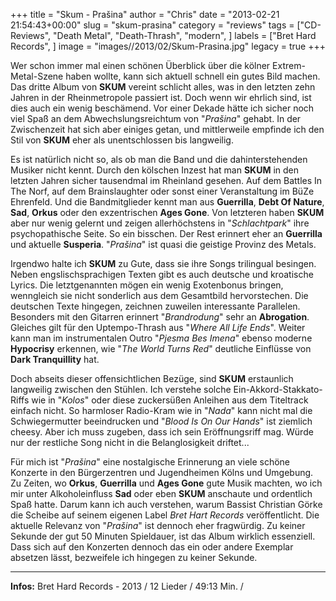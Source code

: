 +++
title = "Skum - Prašina"
author = "Chris"
date = "2013-02-21 21:54:43+00:00"
slug = "skum-prasina"
category = "reviews"
tags = ["CD-Reviews", "Death Metal", "Death-Thrash", "modern", ]
labels = ["Bret Hard Records", ]
image = "images//2013/02/Skum-Prasina.jpg"
legacy = true
+++

Wer schon immer mal einen schönen Überblick über die kölner Extrem-Metal-Szene haben wollte, kann sich aktuell schnell ein gutes Bild machen. Das dritte Album von **SKUM** vereint schlicht alles, was in den letzten zehn Jahren in der Rheinmetropole passiert ist. Doch wenn wir ehrlich sind, ist dies auch ein wenig beschämend. Vor einer Dekade hätte ich sicher noch viel Spaß an dem Abwechslungsreichtum von "_Prašina_" gehabt. In der Zwischenzeit hat sich aber einiges getan, und mittlerweile empfinde ich den Stil von **SKUM** eher als unentschlossen bis langweilig.

Es ist natürlich nicht so, als ob man die Band und die dahinterstehenden Musiker nicht kennt. Durch den kölschen Inzest hat man **SKUM** in den letzten Jahren sicher tausendmal im Rheinland gesehen. Auf dem Battles In The Norf, auf dem Brainslaughter oder sonst einer Veranstaltung im BüZe Ehrenfeld. Und die Bandmitglieder kennt man aus **Guerrilla**, **Debt Of Nature**, **Sad**, **Orkus** oder den exzentrischen **Ages Gone**. Von letzteren haben **SKUM** aber nur wenig gelernt und zeigen allerhöchstens in "_Schlachtpark_" ihre psychopathische Seite. So ein bisschen. Der Rest erinnert eher an **Guerrilla** und aktuelle **Susperia**. "_Prašina_" ist quasi die geistige Provinz des Metals.

Irgendwo halte ich **SKUM** zu Gute, dass sie ihre Songs trilingual besingen. Neben engslischsprachigen Texten gibt es auch deutsche und kroatische Lyrics. Die letztgenannten mögen ein wenig Exotenbonus bringen, wenngleich sie nicht sonderlich aus dem Gesamtbild hervorstechen. Die deutschen Texte hingegen, zeichnen zuweilen interessante Parallelen. Besonders mit den Gitarren erinnert "_Brandrodung_" sehr an **Abrogation**. Gleiches gilt für den Uptempo-Thrash aus "_Where All Life Ends_".
Weiter kann man im instrumentalen Outro "_Pjesma Bes Imena_" ebenso moderne **Hypocrisy** erkennen, wie "_The World Turns Red_" deutliche Einflüsse von **Dark Tranquillity** hat.

Doch abseits dieser offensichtlichen Bezüge, sind **SKUM** erstaunlich langweilig zwischen den Stühlen. Ich verstehe solche Ein-Akkord-Stakkato-Riffs wie in "_Kolos_" oder diese zuckersüßen Anleihen aus dem Titeltrack einfach nicht. So harmloser Radio-Kram wie in "_Nada_" kann nicht mal die Schwiegermutter beeindrucken und "_Blood Is On Our Hands_" ist ziemlich cheesy. Aber ich muss zugeben, dass ich sein Eröffnungsriff mag. Würde nur der restliche Song nicht in die Belanglosigkeit driftet...

Für mich ist "_Prašina_" eine nostalgische Erinnerung an viele schöne Konzerte in den Bürgerzentren und Jugendheimen Kölns und Umgebung. Zu Zeiten, wo **Orkus**, **Guerrilla** und **Ages Gone** gute Musik machten, wo ich mir unter Alkoholeinfluss **Sad** oder eben **SKUM** anschaute und ordentlich Spaß hatte. Darum kann ich auch verstehen, warum Bassist Christian Görke die Scheibe auf seinem eigenen Label _Bret Hart Records_ veröffentlicht. Die aktuelle Relevanz von "_Prašina_" ist dennoch eher fragwürdig. Zu keiner Sekunde der gut 50 Minuten Spieldauer, ist das Album wirklich essenziell. Dass sich auf den Konzerten dennoch das ein oder andere Exemplar absetzen lässt, bezweifele ich hingegen zu keiner Sekunde.



---
**Infos:**
Bret Hard Records - 2013 / 
12 Lieder / 49:13 Min. / 
